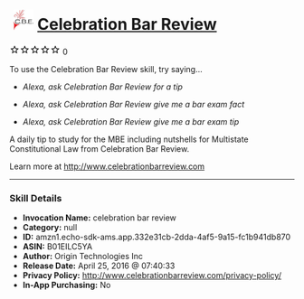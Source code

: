# &nbsp;<img src="skill_icon" alt="Celebration Bar Review icon" width="36"> [Celebration Bar Review](http://alexa.amazon.com/#skills/amzn1.echo-sdk-ams.app.332e31cb-2dda-4af5-9a15-fc1b941db870)
![0 stars](../../images/ic_star_border_black_18dp_1x.png)![0 stars](../../images/ic_star_border_black_18dp_1x.png)![0 stars](../../images/ic_star_border_black_18dp_1x.png)![0 stars](../../images/ic_star_border_black_18dp_1x.png)![0 stars](../../images/ic_star_border_black_18dp_1x.png) 0

To use the Celebration Bar Review skill, try saying...

* *Alexa, ask Celebration Bar Review for a tip*

* *Alexa, ask Celebration Bar Review give me a bar exam fact*

* *Alexa, ask Celebration Bar Review give me a bar exam tip*

A daily tip to study for the MBE including nutshells for Multistate Constitutional Law from Celebration Bar Review.

Learn more at http://www.celebrationbarreview.com

***

### Skill Details

* **Invocation Name:** celebration bar review
* **Category:** null
* **ID:** amzn1.echo-sdk-ams.app.332e31cb-2dda-4af5-9a15-fc1b941db870
* **ASIN:** B01EILC5YA
* **Author:** Origin Technologies Inc
* **Release Date:** April 25, 2016 @ 07:40:33
* **Privacy Policy:** http://www.celebrationbarreview.com/privacy-policy/
* **In-App Purchasing:** No
